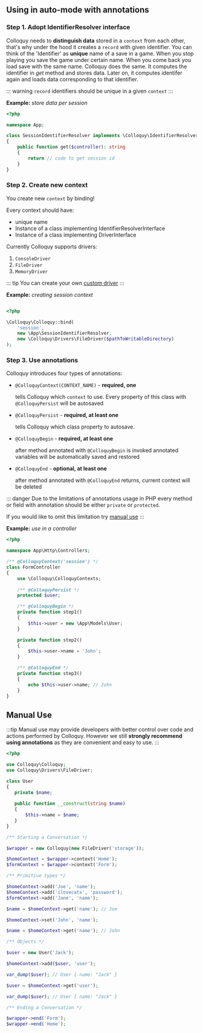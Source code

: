 ## Using in auto-mode with annotations



### Step 1. Adopt IdentifierResolver interface

Colloquy needs to **distinguish data** stored in a `context` from each other,
that's why under the hood it creates a `record` with given identifier.
You can think of the 'Identifier' as **unique** name of a save in a game.
When you stop playing you save the game under certain name. When you come back you load save with the same name.
Colloquy does the same. It computes the identifier in *get* method and stores data. 
Later on, it computes identifer again and loads data corresponding to that identifier.

::: warning
`record` identifiers should be unique in a given `context`
:::

**Example:** *store data per session*
```php
<?php

namespace App;

class SessionIdentifierResolver implements \Colloquy\IdentifierResolverInterface
{
    public function get($controller): string
    {
        return // code to get session id 
    }
}
```

### Step 2. Create new context
You create new `context` by binding!

Every context should have:
 - unique name 
 - Instance of a class implementing IdentifierResolverInterface 
 - Instance of a class implementing DriverInterface

Currently Colloquy supports drivers:
 1. `ConsoleDriver`
 2. `FileDriver`
 3. `MemoryDriver`
 
 ::: tip
 You can create your own [custom driver](/creating-custom-driver.md)
 :::
 
**Example:** *creating session context*
```php

<?php

\Colloquy\Colloquy::bind(
    'session',
    new \App\SessionIdentifierResolver,
    new \Colloquy\Drivers\FileDriver($pathToWritableDirectory)
);
```

### Step 3. Use annotations

Colloquy introduces four types of annotations:
 - `@ColloquyContext(CONTEXT_NAME)` - **required, one**
 
    tells Colloquy which `context` to use.
    Every property of this class with `@ColloquyPersist` will be autosaved
    
    
- `@ColloquyPersist` - **required, at least one**

    tells Colloquy which class property to autosave.

- ```@ColloquyBegin```  - **required, at least one**
    
    after method annotated with `@ColloquyBegin` is invoked 
    annotated variables will be automatically saved and restored
    
- ```@ColloquyEnd```  - **optional, at least one**
    
    after method annotated with `@ColloquyEnd` returns, current context will be deleted



::: danger
Due to the limitations of annotations usage in PHP
every method or field with annotation should be
either `private` or `protected`. 

If you would like to omit this limitation try [manual use](#manual-use)
::: 
    
    
**Example:** *use in a controller*
```php
<?php

namespace App\Http\Controllers;

/** @ColloquyContext('session') */
class FormController
{
    use \Colloquy\ColloquyContexts;
    
    /** @ColloquyPersist */
    protected $user;

    /** @ColloquyBegin */
    private function step1()
    {
        $this->user = new \App\Models\User;
    }

    private function step2()
    {
        $this->user->name = 'John';
    }

    /** @ColloquyEnd */
    private function step3()
    {
        echo $this->user->name; // John
    }
}
```


## Manual Use


:::tip
Manual use may provide developers with better control over code and actions performed by Colloquy.
However we still **strongly recommend using annotations** as they are convenient and easy to use.
:::    



```php
<?php

use Colloquy\Colloquy;
use Colloquy\Drivers\FileDriver;

class User
{
   private $name;
   
   public function __construct(string $name)
   {
       $this->name = $name;
   }
}

/** Starting a Conversation */

$wrapper = new Colloquy(new FileDriver('storage'));

$homeContext = $wrapper->context('Home');
$formContext = $wrapper->context('Form');

/** Primitive types */

$homeContext->add('Joe', 'name');
$homeContext->add('ilovecats', 'password');
$formContext->add('Jane', 'name');

$name = $homeContext->get('name'); // Joe

$homeContext->set('John', 'name');

$name = $homeContext->get('name'); // John

/** Objects */

$user = new User('Jack');

$homeContext->add($user, 'user');

var_dump($user); // User { name: "Jack" }

$user = $homeContext->get('user');

var_dump($user); // User { name: "Jack" }

/** Ending a Conversation */

$wrapper->end('Form');
$wrapper->end('Home');
```
